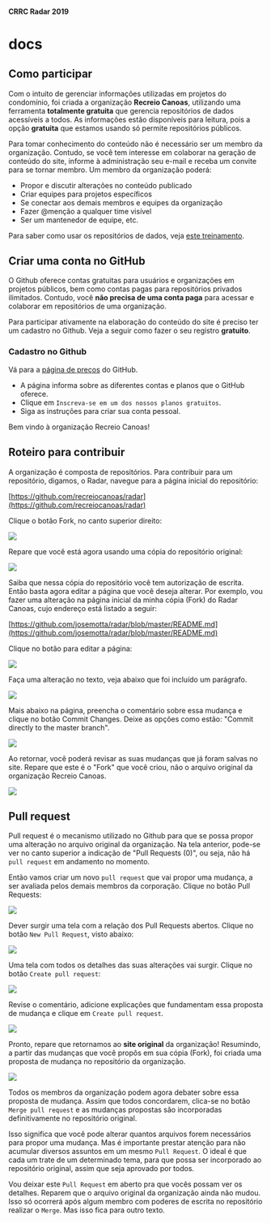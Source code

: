 #### CRRC Radar 2019

# docs

## Como participar

Com o intuito de gerenciar informações utilizadas em projetos do condomínio, foi criada a organização **Recreio Canoas**, utilizando uma ferramenta  **totalmente gratuita** que gerencia  repositórios de dados acessíveis a todos. As informações estão disponíveis para leitura, pois a opção **gratuita** que estamos usando só permite repositórios públicos. 

Para tomar conhecimento do conteúdo não é necessário ser um membro da organização. Contudo, se você tem interesse em  colaborar na geração de conteúdo do site, informe à administração seu e-mail e receba um convite para se tornar membro. Um membro da organização poderá:

- Propor e discutir alterações no conteúdo publicado
- Criar equipes para projetos específicos
- Se conectar aos demais membros e equipes da organização
- Fazer @menção a qualquer time visível
- Ser um mantenedor de equipe, etc.

Para saber como usar os repositórios de dados, veja [este treinamento](https://guides.github.com/activities/hello-world/).

## Criar uma conta no GitHub

O Github oferece contas gratuitas para usuários e organizações em projetos públicos, bem como contas pagas para repositórios privados ilimitados. Contudo, você **não precisa de uma conta  paga** para acessar e colaborar em repositórios de uma organização.

Para participar ativamente na elaboração do conteúdo do site é preciso ter um cadastro no Github. Veja a seguir como fazer o seu registro **gratuito**.

### Cadastro no Github

Vá para a [página de preços](https://github.com/pricing) do GitHub.

- A página informa sobre as diferentes contas e planos que o GitHub oferece.
- Clique em `Inscreva-se em um dos nossos planos gratuitos`.
- Siga as instruções para criar sua conta pessoal.

Bem vindo à organização Recreio Canoas! 

## Roteiro para contribuir

A organização é composta de repositórios. Para contribuir para um repositório, digamos, o Radar, navegue para a página inicial do repositório:

[https://github.com/recreiocanoas/radar](https://github.com/recreiocanoas/radar)

Clique o botão Fork, no canto superior direito:

![](https://i.imgur.com/j87uFhx.png)

Repare que você está agora usando uma cópia do repositório original:

![](https://i.imgur.com/Hxc3GJO.png)

Saiba que nessa cópia do repositório você tem autorização de escrita. Então basta agora editar a página que você deseja alterar. Por exemplo, vou fazer uma alteração na página inicial da minha cópia (Fork) do Radar Canoas, cujo endereço está listado a seguir:

[https://github.com/josemotta/radar/blob/master/README.md](https://github.com/josemotta/radar/blob/master/README.md)

Clique no botão para editar a página:

![](https://i.imgur.com/lwkbERV.png)

Faça uma alteração no texto, veja abaixo que foi incluído um parágrafo.

![](https://i.imgur.com/ZTZVHk1.png)

Mais abaixo na página, preencha o comentário sobre essa mudança e clique no botão Commit Changes. Deixe as opções como estão: "Commit directly to the master branch".

![](https://i.imgur.com/1tdHSqY.png)

Ao retornar, você poderá revisar as suas mudanças que já foram salvas no site. Repare que este é o "Fork" que você criou, não o arquivo original da organização Recreio Canoas.

![](https://i.imgur.com/hJyhN7i.png)

## Pull request

Pull request é o mecanismo utilizado no Github para que se possa propor uma alteração no arquivo original da organização. Na tela anterior, pode-se ver no canto superior a indicação de "Pull Requests (0)", ou seja, não há `pull request` em andamento no momento.


Então vamos criar um novo `pull request` que vai propor uma mudança, a ser avaliada pelos demais membros da corporação. Clique no botão Pull Requests:

![](https://i.imgur.com/GayeTcG.png)

Dever surgir uma tela com a relação dos Pull Requests abertos. Clique no botão `New Pull Request`, visto abaixo:

![](https://i.imgur.com/km1Dmxq.png)

Uma tela com todos os detalhes das suas alterações vai surgir. Clique no botão `Create pull request`:

![](https://i.imgur.com/yBMDRYU.png)

Revise o comentário, adicione explicações que fundamentam essa proposta de mudança e clique em `Create pull request`.

![](https://i.imgur.com/4FldEXr.png)

Pronto, repare que retornamos ao **site original** da organização! Resumindo, a partir das mudanças que você propôs em sua cópia (Fork), foi criada uma proposta de mudança no repositório da organização.

![](https://i.imgur.com/xEB7Qyj.png) 

Todos os membros da organização podem agora debater sobre essa proposta de mudança. Assim que todos concordarem, clica-se no botão `Merge pull request` e as mudanças propostas são incorporadas definitivamente no repositório original.

Isso significa que você pode alterar quantos arquivos forem necessários para propor uma mudança. Mas é importante prestar atenção para não acumular diversos assuntos em um mesmo `Pull Request`. O ideal é que cada um trate de um determinado tema, para que possa ser incorporado ao repositório original, assim que seja aprovado por todos.

Vou deixar este `Pull Request` em aberto pra que vocês possam ver os detalhes. Reparem que o arquivo original da organização ainda não mudou. Isso só ocorrerá após algum membro com poderes de escrita no repositório realizar o `Merge`. Mas isso fica para outro texto.
